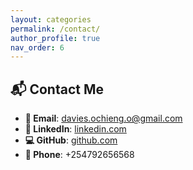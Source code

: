 ```yaml
---
layout: categories
permalink: /contact/
author_profile: true
nav_order: 6
---
```


## 📬 Contact Me

- **📧 Email**: davies.ochieng.o@gmail.com  
- **🔗 LinkedIn**: [linkedin.com](https://linkedin.com/in/daviesochieng)
- **💻 GitHub**: [github.com](https://github.com/davies-ochieng)
- **📱 Phone**: +254792656568
